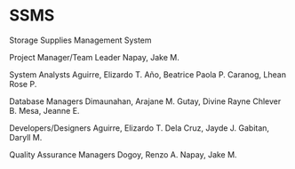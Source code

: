 # SSMS
 Storage Supplies Management System

Project Manager/Team Leader
Napay, Jake M.

System Analysts
Aguirre, Elizardo T.
Año, Beatrice Paola P.
Caranog, Lhean Rose P.

Database Managers
Dimaunahan, Arajane M.
Gutay, Divine Rayne Chlever B.
Mesa, Jeanne E.

Developers/Designers
Aguirre, Elizardo T.
Dela Cruz, Jayde J.
Gabitan, Daryll M.

Quality Assurance Managers
Dogoy, Renzo A.
Napay, Jake M.



